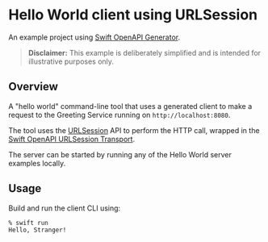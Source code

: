 # Hello World client using URLSession

An example project using [Swift OpenAPI Generator](https://github.com/apple/swift-openapi-generator).

> **Disclaimer:** This example is deliberately simplified and is intended for illustrative purposes only.

## Overview

A "hello world" command-line tool that uses a generated client to make a request to the Greeting Service running on `http://localhost:8080`.

The tool uses the [URLSession](https://developer.apple.com/documentation/foundation/urlsession) API to perform the HTTP call, wrapped in the [Swift OpenAPI URLSession Transport](https://github.com/apple/swift-openapi-urlsession).

The server can be started by running any of the Hello World server examples locally.

## Usage

Build and run the client CLI using:

```
% swift run
Hello, Stranger!
```
